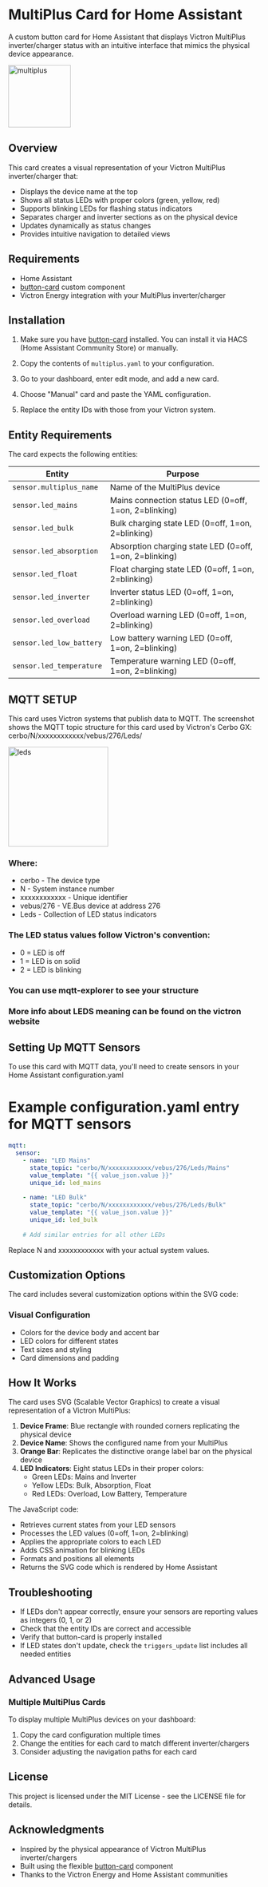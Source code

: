 # MultiPlus Card for Home Assistant

A custom button card for Home Assistant that displays Victron MultiPlus inverter/charger status with an intuitive interface that mimics the physical device appearance.

<img width="125" alt="multiplus" src="https://github.com/user-attachments/assets/f4027318-05a5-4982-93cf-f3072fe24f06" />

## Overview

This card creates a visual representation of your Victron MultiPlus inverter/charger that:
- Displays the device name at the top
- Shows all status LEDs with proper colors (green, yellow, red)
- Supports blinking LEDs for flashing status indicators
- Separates charger and inverter sections as on the physical device
- Updates dynamically as status changes
- Provides intuitive navigation to detailed views

## Requirements

- Home Assistant
- [button-card](https://github.com/custom-cards/button-card) custom component
- Victron Energy integration with your MultiPlus inverter/charger

## Installation

1. Make sure you have [button-card](https://github.com/custom-cards/button-card) installed. You can install it via HACS (Home Assistant Community Store) or manually.

2. Copy the contents of `multiplus.yaml` to your configuration.

3. Go to your dashboard, enter edit mode, and add a new card.

4. Choose "Manual" card and paste the YAML configuration.

5. Replace the entity IDs with those from your Victron system.

## Entity Requirements

The card expects the following entities:

| Entity | Purpose |
|--------|---------|
| `sensor.multiplus_name` | Name of the MultiPlus device |
| `sensor.led_mains` | Mains connection status LED (0=off, 1=on, 2=blinking) |
| `sensor.led_bulk` | Bulk charging state LED (0=off, 1=on, 2=blinking) |
| `sensor.led_absorption` | Absorption charging state LED (0=off, 1=on, 2=blinking) |
| `sensor.led_float` | Float charging state LED (0=off, 1=on, 2=blinking) |
| `sensor.led_inverter` | Inverter status LED (0=off, 1=on, 2=blinking) |
| `sensor.led_overload` | Overload warning LED (0=off, 1=on, 2=blinking) |
| `sensor.led_low_battery` | Low battery warning LED (0=off, 1=on, 2=blinking) |
| `sensor.led_temperature` | Temperature warning LED (0=off, 1=on, 2=blinking) |

## MQTT SETUP

This card uses Victron systems that publish data to MQTT.
The screenshot shows the MQTT topic structure for this card used by Victron's Cerbo GX:
cerbo/N/xxxxxxxxxxxx/vebus/276/Leds/

<img width="200" alt="leds" src="https://github.com/user-attachments/assets/7ae09a9b-b605-41d0-8582-010e66748c0e" />

### Where:

- cerbo - The device type
- N - System instance number
- xxxxxxxxxxxx - Unique identifier
- vebus/276 - VE.Bus device at address 276
- Leds - Collection of LED status indicators

### The LED status values follow Victron's convention:

- 0 = LED is off
- 1 = LED is on solid
- 2 = LED is blinking

### You can use mqtt-explorer to see your structure

### More info about LEDS meaning can be found on the victron website

## Setting Up MQTT Sensors

To use this card with MQTT data, you'll need to create sensors in your Home Assistant configuration.yaml
# Example configuration.yaml entry for MQTT sensors

```yaml
mqtt:
  sensor:
    - name: "LED Mains"
      state_topic: "cerbo/N/xxxxxxxxxxxx/vebus/276/Leds/Mains"
      value_template: "{{ value_json.value }}"
      unique_id: led_mains
      
    - name: "LED Bulk"
      state_topic: "cerbo/N/xxxxxxxxxxxx/vebus/276/Leds/Bulk"
      value_template: "{{ value_json.value }}"
      unique_id: led_bulk
      
    # Add similar entries for all other LEDs
```

Replace N and xxxxxxxxxxxx with your actual system values.

## Customization Options

The card includes several customization options within the SVG code:

### Visual Configuration

- Colors for the device body and accent bar
- LED colors for different states
- Text sizes and styling
- Card dimensions and padding

## How It Works

The card uses SVG (Scalable Vector Graphics) to create a visual representation of a Victron MultiPlus:

1. **Device Frame**: Blue rectangle with rounded corners replicating the physical device
2. **Device Name**: Shows the configured name from your MultiPlus
3. **Orange Bar**: Replicates the distinctive orange label bar on the physical device
4. **LED Indicators**: Eight status LEDs in their proper colors:
   - Green LEDs: Mains and Inverter
   - Yellow LEDs: Bulk, Absorption, Float
   - Red LEDs: Overload, Low Battery, Temperature

The JavaScript code:
- Retrieves current states from your LED sensors
- Processes the LED values (0=off, 1=on, 2=blinking)
- Applies the appropriate colors to each LED
- Adds CSS animation for blinking LEDs
- Formats and positions all elements
- Returns the SVG code which is rendered by Home Assistant

## Troubleshooting

- If LEDs don't appear correctly, ensure your sensors are reporting values as integers (0, 1, or 2)
- Check that the entity IDs are correct and accessible
- Verify that button-card is properly installed
- If LED states don't update, check the `triggers_update` list includes all needed entities

## Advanced Usage

### Multiple MultiPlus Cards

To display multiple MultiPlus devices on your dashboard:

1. Copy the card configuration multiple times
2. Change the entities for each card to match different inverter/chargers
3. Consider adjusting the navigation paths for each card

## License

This project is licensed under the MIT License - see the LICENSE file for details.

## Acknowledgments

- Inspired by the physical appearance of Victron MultiPlus inverter/chargers
- Built using the flexible [button-card](https://github.com/custom-cards/button-card) component
- Thanks to the Victron Energy and Home Assistant communities
